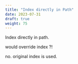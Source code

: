 ```yaml
---
title: "Index directly in Path"
date: 2023-07-31
draft: true
weight: 75
---
```


Index directly in path. 

would override index ?!

no. original index is used.
